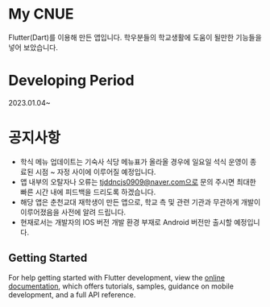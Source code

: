 # My CNUE
Flutter(Dart)를 이용해 만든 앱입니다.
학우분들의 학교생활에 도움이 될만한 기능들을 넣어 보았습니다.

# Developing Period
2023.01.04~

# 공지사항
- 학식 메뉴 업데이트는 기숙사 식당 메뉴표가 올라올 경우에 일요일 석식 운영이 종료된 시점 ~ 자정 사이에 이루어질 예정입니다.
- 앱 내부의 오탈자나 오류는 tjddncjs0909@naver.com으로 문의 주시면 최대한 빠른 시간 내에 피드백을 드리도록 하겠습니다.
- 해당 앱은 춘천교대 재학생이 만든 앱으로, 학교 측 및 관련 기관과 무관하게 개발이 이루어졌음을 사전에 알려 드립니다.
- 현재로서는 개발자의 IOS 버전 개발 환경 부재로 Android 버전만 출시할 예정입니다.

## Getting Started

For help getting started with Flutter development, view the
[online documentation](https://docs.flutter.dev/), which offers tutorials,
samples, guidance on mobile development, and a full API reference.
